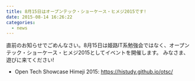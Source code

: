 ```yaml
---
title: 8月15日はオープンテック・ショーケース・ヒメジ2015です!
date: 2015-08-14 16:26:22
categories:
  - news
---
```


直前のお知らせでごめんなさい。8月15日は姫路IT系勉強会ではなく、オープンテック・ショーケース・ヒメジ2015としてイベントを開催します。
みなさま、遊びに来てください!

-   Open Tech Showcase Himeji 2015: <https://histudy.github.io/otsc/>

